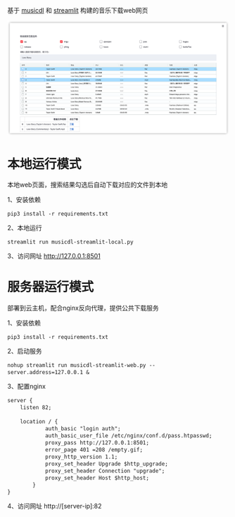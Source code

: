 基于 [musicdl](https://github.com/CharlesPikachu/musicdl) 和 [streamlit](https://github.com/streamlit/streamlit) 构建的音乐下载web网页

![web page](https://github.com/HelloZCB/musicdl-streamlit/blob/245496b92691552f994e6db9aaa923b8ec963555/web%20page.png)

# 本地运行模式
本地web页面，搜索结果勾选后自动下载对应的文件到本地

1、安装依赖
```shell
pip3 install -r requirements.txt
```
2、本地运行
```shell
streamlit run musicdl-streamlit-local.py
```
3、访问网址 http://127.0.0.1:8501

# 服务器运行模式
部署到云主机，配合nginx反向代理，提供公共下载服务

1、安装依赖
```shell
pip3 install -r requirements.txt
```
2、启动服务
```shell
nohup streamlit run musicdl-streamlit-web.py --server.address=127.0.0.1 &
```
3、配置nginx
```
server {
	listen 82;

	location / {
        	auth_basic "login auth";
        	auth_basic_user_file /etc/nginx/conf.d/pass.htpasswd;
        	proxy_pass http://127.0.0.1:8501;
		    error_page 401 =208 /empty.gif;
        	proxy_http_version 1.1;
        	proxy_set_header Upgrade $http_upgrade;
        	proxy_set_header Connection "upgrade";
        	proxy_set_header Host $http_host;
    	}
}
```
4、访问网址 http://[server-ip]:82
